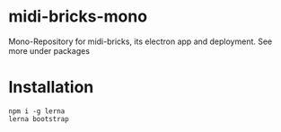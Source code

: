 # midi-bricks-mono

Mono-Repository for midi-bricks, its electron app and deployment. See more under packages

# Installation
```
npm i -g lerna
lerna bootstrap
``` 
